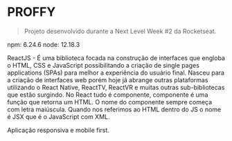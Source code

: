 # PROFFY
> Projeto desenvolvido durante a Next Level Week #2 da Rocketseat.

npm: 6.24.6
node: 12.18.3

ReactJS - É uma biblioteca focada na construção de interfaces que engloba o HTML, CSS e JavaScript possibilitando a criação de single pages applications (SPAs) para melhor a experiência do usuário final. Nasceu para a criação de interfaces web porém hoje já abrange outras plataformas utilizando o React Native, ReactTV, ReactVR e muitas outras sub-bibliotecas que estão surgindo. No React tudo é componente, componente é uma função que retorna um HTML. O nome do componente sempre começa com letra maiúscula. Quando nos referimos ao HTML dentro do JS o nome é JSX que é o JavaScript com XML.

Aplicação responsiva e mobile first.